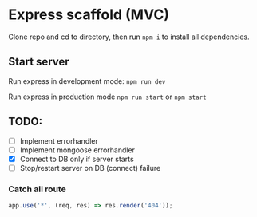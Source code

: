 # Express scaffold (MVC)

Clone repo and cd to directory, then run
`npm i` to install all dependencies.

## Start server

Run express in development mode:
`npm run dev`

Run express in production mode
`npm run start` or `npm start`

## TODO:

- [ ] Implement errorhandler
- [ ] Implement mongoose errorhandler
- [x] Connect to DB only if server starts
- [ ] Stop/restart server on DB (connect) failure

### Catch all route

```js
app.use('*', (req, res) => res.render('404'));
```
